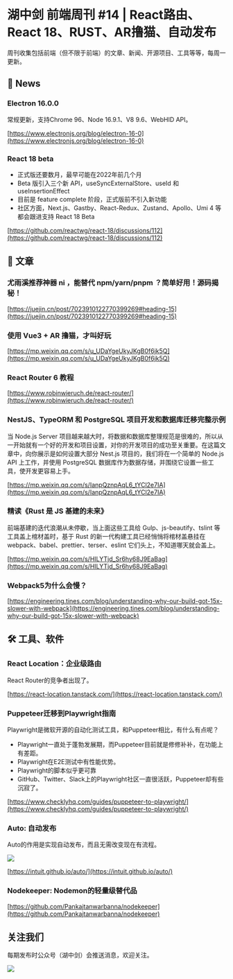 # 湖中剑 前端周刊 #14 | React路由、React 18、RUST、AR撸猫、自动发布

周刊收集包括前端（但不限于前端）的文章、新闻、开源项目、工具等等，每周一更新。

## 📰 News

### Electron 16.0.0 

常规更新，支持Chrome 96、Node 16.9.1、V8 9.6、WebHID API。

[https://www.electronjs.org/blog/electron-16-0](https://www.electronjs.org/blog/electron-16-0)
 
### React 18 beta

- 正式版还要数月，最早可能在2022年前几个月
- Beta 版引入三个新 API，useSyncExternalStore、useId 和 useInsertionEffect
- 目前是 feature complete 阶段，正式版前不引入新功能
- 社区方面，Next.js、Gastby、React-Redux、Zustand、Apollo、Umi 4 等都会跟进支持 React 18 Beta

[https://github.com/reactwg/react-18/discussions/112](https://github.com/reactwg/react-18/discussions/112)
 
## 📖 文章

### 尤雨溪推荐神器 ni ，能替代 npm/yarn/pnpm ？简单好用！源码揭秘！

[https://juejin.cn/post/7023910122770399269#heading-15](https://juejin.cn/post/7023910122770399269#heading-15)

### 使用 Vue3 + AR 撸猫，才叫好玩

[https://mp.weixin.qq.com/s/u_UDaYgeUkyJKgB0f6jk5Q](https://mp.weixin.qq.com/s/u_UDaYgeUkyJKgB0f6jk5Q)

### React Router 6 教程

[https://www.robinwieruch.de/react-router/](https://www.robinwieruch.de/react-router/)

### NestJS、TypeORM 和 PostgreSQL 项目开发和数据库迁移完整示例

当 Node.js Server 项目越来越大时，将数据和数据库整理规范是很难的，所以从一开始就有一个好的开发和项目设置，对你的开发项目的成功至关重要。在这篇文章中，向你展示是如何设置大部分 Nest.js 项目的，我们将在一个简单的 Node.js API 上工作，并使用 PostgreSQL 数据库作为数据存储，并围绕它设置一些工具，使开发更容易上手。

[https://mp.weixin.qq.com/s/IanpQznpAqL6_tYCl2e7IA](https://mp.weixin.qq.com/s/IanpQznpAqL6_tYCl2e7IA)

### 精读《Rust 是 JS 基建的未来》

前端基建的迭代浪潮从未停歇，当上面这些工具给 Gulp、js-beautify、tslint 等工具盖上棺材盖时，基于 Rust 的新一代构建工具已经悄悄将棺材盖悬挂在 webpack、babel、prettier、terser、eslint 它们头上，不知道哪天就会盖上。

[https://mp.weixin.qq.com/s/HILYTjd_Sr6hy68J9EaBag](https://mp.weixin.qq.com/s/HILYTjd_Sr6hy68J9EaBag)

### Webpack5为什么会慢？

[https://engineering.tines.com/blog/understanding-why-our-build-got-15x-slower-with-webpack](https://engineering.tines.com/blog/understanding-why-our-build-got-15x-slower-with-webpack)

## 🛠 工具、软件

### React Location：企业级路由

React Router的竞争者出现了。

[https://react-location.tanstack.com/](https://react-location.tanstack.com/)

### Puppeteer迁移到Playwright指南

Playwright是微软开源的自动化测试工具，和Puppeteer相比，有什么有点呢？

- Playwright一直处于蓬勃发展期，而Puppeteer目前就是修修补补，在功能上有差距。
- Playwright在E2E测试中有性能优势。
- Playwright的脚本似乎更可靠
- GitHub、Twitter、Slack上的Playwright社区一直很活跃，Puppeteer却有些沉寂了。

[https://www.checklyhq.com/guides/puppeteer-to-playwright/](https://www.checklyhq.com/guides/puppeteer-to-playwright/)

### Auto: 自动发布

Auto的作用是实现自动发布，而且无需改变现在有流程。

![](https://gitee.com/ineo6/assets/raw/master/20211121214455.png)

[https://intuit.github.io/auto/](https://intuit.github.io/auto/)

### Nodekeeper: Nodemon的轻量级替代品

[https://github.com/Pankajtanwarbanna/nodekeeper](https://github.com/Pankajtanwarbanna/nodekeeper)

## 关注我们

每期发布时公众号（湖中剑）会推送消息，欢迎关注。

![](https://cdn.jsdelivr.net/gh/ineo6/weekly/assets/qrcode_for_wechat.jpg)

